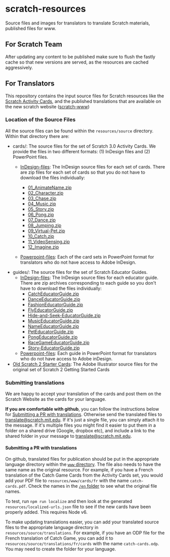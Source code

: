 # scratch-resources
Source files and images for translators to translate Scratch materials, published
files for www.

## For Scratch Team ##
After updating any content to be published make sure to flush the fastly cache so that new versions are served, as the resources are cached aggressively.

## For Translators ##
This repository contains the input source files for Scratch resources like the
[Scratch Activity Cards](https://resources.scratch.mit.edu/www/cards/en/scratch-cards-all.pdf),
and the published translations that are available on the new scratch website ([scratch-www](https://github.com/LLK/scratch-www))

### Location of the Source Files ###
All the source files can be found within the `resources/source` directory. Within that directory there are:
* cards/: The source files for the set of Scratch 3.0 Activity Cards. We provide the files in two different formats: (1) InDesign files and (2) PowerPoint files.
  * [InDesign-files](https://github.com/LLK/scratch-resources/tree/master/resources/source/cards/InDesign-files): The InDesign source files for each set of cards. There are zip files for each set of cards so that you do not have to download the files individually:
    * [01_AnimateName.zip](https://scratch-resources.s3.amazonaws.com/source/cards/InDesign-files/01_AnimateName.zip)
    * [02_Character.zip](https://scratch-resources.s3.amazonaws.com/source/cards/InDesign-files/02_Character.zip)
    * [03_Chase.zip](https://scratch-resources.s3.amazonaws.com/source/cards/InDesign-files/03_Chase.zip)
    * [04_Music.zip](https://scratch-resources.s3.amazonaws.com/source/cards/InDesign-files/04_Music.zip)
    * [05_Story.zip](https://scratch-resources.s3.amazonaws.com/source/cards/InDesign-files/05_Story.zip)
    * [06_Pong.zip](https://scratch-resources.s3.amazonaws.com/source/cards/InDesign-files/06_Pong.zip)
    * [07_Dance.zip](https://scratch-resources.s3.amazonaws.com/source/cards/InDesign-files/07_Dance.zip)
    * [08_Jumping.zip](https://scratch-resources.s3.amazonaws.com/source/cards/InDesign-files/08_Jumping.zip)
    * [09_Virtual-Pet.zip](https://scratch-resources.s3.amazonaws.com/source/cards/InDesign-files/09_Virtual-Pet.zip)
    * [10_Catch.zip](https://scratch-resources.s3.amazonaws.com/source/cards/InDesign-files/10_Catch.zip)
    * [11_VideoSensing.zip](https://scratch-resources.s3.amazonaws.com/source/cards/InDesign-files/11_VideoSensing.zip)
    * [12_Imagine.zip](https://scratch-resources.s3.amazonaws.com/source/cards/InDesign-files/12_Imagine.zip)

  * [Powerpoint-files](https://github.com/LLK/scratch-resources/tree/master/resources/source/cards/Powerpoint-files): Each of the card sets in PowerPoint format for translators who do not have access to Adobe InDesign.
* guides/: The source files for the set of Scratch Educator Guides.
  * [InDesign-files](https://github.com/LLK/scratch-resources/tree/master/resources/source/guides/InDesign-files): The InDesign source files for each educator guide. There are zip archives corresponding to each guide so you don't have to download the files individually:
    * [CatchEducatorGuide.zip](https://scratch-resources.s3.amazonaws.com/source/guides/InDesign-files/CatchEducatorGuide.zip)
    * [DanceEducatorGuide.zip](https://scratch-resources.s3.amazonaws.com/source/guides/InDesign-files/DanceEducatorGuide.zip)
    * [FashionEducatorGuide.zip](https://scratch-resources.s3.amazonaws.com/source/guides/InDesign-files/FashionEducatorGuide.zip)
    * [FlyEducatorGuide.zip](https://scratch-resources.s3.amazonaws.com/source/guides/InDesign-files/FlyEducatorGuide.zip)
    * [Hide-and-Seek-EducatorGuide.zip](https://scratch-resources.s3.amazonaws.com/source/guides/InDesign-files/Hide-and-Seek-EducatorGuide.zip)
    * [MusicEducatorGuide.zip](https://scratch-resources.s3.amazonaws.com/source/guides/InDesign-files/MusicEducatorGuide.zip)
    * [NameEducatorGuide.zip](https://scratch-resources.s3.amazonaws.com/source/guides/InDesign-files/NameEducatorGuide.zip)
    * [PetEducatorGuide.zip](https://scratch-resources.s3.amazonaws.com/source/guides/InDesign-files/PetEducatorGuide.zip)
    * [PongEducatorGuide.zip](https://scratch-resources.s3.amazonaws.com/source/guides/InDesign-files/PongEducatorGuide.zip)
    * [RaceGameEducatorGuide.zip](https://scratch-resources.s3.amazonaws.com/source/guides/InDesign-files/RaceGameEducatorGuide.zip)
    * [Story-EducatorGuide.zip](https://scratch-resources.s3.amazonaws.com/source/guides/InDesign-files/Story-EducatorGuide.zip)
  * [Powerpoint-files](https://github.com/LLK/scratch-resources/tree/master/resources/source/guides/Powerpoint-files): Each guide in PowerPoint format for translators who do not have access to Adobe inDesign.
* [Old Scratch 2 Starter Cards](https://github.com/LLK/scratch-resources/tree/master/resources/source/cards-old-scratch2/older-starter-cards): The Adobe Illustrator source files for the original set of Scratch 2 Getting Started Cards

### Submitting translations ###
We are happy to accept your translation of the cards and post them on the Scratch Website as the cards for your language.

**If you are comfortable with github**, you can follow the instructions below for [Submitting a PR with translations](https://github.com/LLK/scratch-resources#submitting-a-pr-with-translations).
Otherwise send the translated files to translate@scratch.mit.edu. If it's just a single file, you can simply attach it to the message. If it's multiple files you might find it easier to put them in a folder on a shared drive (Google, dropbox etc), and include a link to the shared folder in your message to translate@scratch.mit.edu.

#### Submitting a PR with translations ####
On github, translated files for publication should be put in the appropriate language directory within the [`www` directory](https://github.com/LLK/scratch-resources/tree/master/resources/www). The file also needs to have the same name as the original resource. For example, if you have a French translation of the
Catch Game Cards from the Activity Cards set, you would add your PDF file to `resources/www/cards/fr` with the name `catch-cards.pdf`. Check the names in the [`/en` folder](https://github.com/LLK/scratch-resources/tree/master/resources/www/cards/en) to see what the original file names.

To test, run `npm run localize` and then look at the generated `resources/localized-urls.json` file to see if the new cards have been properly added. This requires Node v6.

To make updating translations easier, you can add your translated source files to the appropriate language directory in `resources/source/translations`. For example, if you have an ODP file for the French translation of Catch Game, you can add it to `resources/source/translations/fr/cards` with the name `catch-cards.odp`. You may need to create the folder for your language.
